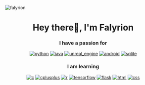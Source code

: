 <!--
**Falyrion/Falyrion** is a ✨ _special_ ✨ repository because its `README.md` (this file) appears on your GitHub profile.

Here are some ideas to get you started:

- 🔭 I’m currently working on ...
- 🌱 I’m currently learning ...
- 👯 I’m looking to collaborate on ...
- 🤔 I’m looking for help with ...
- 💬 Ask me about ...
- 📫 How to reach me: ...
- 😄 Pronouns: ...
- ⚡ Fun fact: ...
-->

<p align="left">
    <!-- Profile views -->
    <img src="https://komarev.com/ghpvc/?username=falyrion&label=Profile%20views&color=0e75b6&style=flat" alt="falyrion"/>
</p>
<h1 align="center">Hey there👋, I'm Falyrion</h1>

<h3 align="center"><b>I have a passion for</b></h3>
<p align="center">
    <!-- Python -->
    <a href="https://www.python.org" target="_blank" rel="noreferrer"> <img src="https://img.shields.io/badge/Python-14354C?style=for-the-badge&logo=python&logoColor=white" alt="python"/></a>
    <!-- Java -->
    <a href="https://www.java.com" target="_blank" rel="noreferrer"> <img src="https://img.shields.io/badge/Java-ED8B00?style=for-the-badge&logo=java&logoColor=white" alt="java"/></a>
    <!-- Unreal Engine -->
    <a href="https://unrealengine.com/" target="_blank" rel="noreferrer"> <img src="https://img.shields.io/badge/Unreal-100000?style=for-the-badge&logo=unrealengine&logoColor=white" alt="unreal_engine"/></a>
    <!-- Android -->
    <a href="https://www.android.com/" target="_blank" rel="noreferrer"> <img src="https://img.shields.io/badge/Android-3DDC84?style=for-the-badge&logo=android&logoColor=white" alt="android"/></a>
    <!-- Sqlite -->
    <a href="https://www.sqlite.org/" target="_blank" rel="noreferrer"> <img src="https://img.shields.io/badge/SQLite-07405E?style=for-the-badge&logo=sqlite&logoColor=white" alt="sqlite"/></a>
</p>

<h3 align="center"><b>I am learning</b></h3>
<p align="center">
    <!-- C -->
    <a href="" target="_blank" rel="noreferrer"> <img src="https://img.shields.io/badge/C-00599C?style=for-the-badge&logo=c&logoColor=white" alt="c"/></a>
    <!-- C++ -->
    <a href="" target="_blank" rel="noreferrer"> <img src="https://img.shields.io/badge/C%2B%2B-red?style=for-the-badge&logo=c%2B%2B&logoColor=white" alt="cplusplus"/></a>
    <!-- R -->
    <a href="https://www.r-project.org/" target="_blank" rel="noreferrer"> <img src="https://img.shields.io/badge/R-276DC3?style=for-the-badge&logo=r&logoColor=white" alt="r"/></a>
    <!-- Tensorflow -->
    <a href="https://www.tensorflow.org" target="_blank" rel="noreferrer"> <img src="https://img.shields.io/badge/TensorFlow-FF6F00?style=for-the-badge&logo=tensorflow&logoColor=white" alt="tensorflow"/></a>
    <!-- Flask -->
    <a href="https://github.com/pallets/flask" target="_blank" rel="noreferrer"> <img src="https://img.shields.io/badge/Flask-000000?style=for-the-badge&logo=flask&logoColor=white" alt="flask"/></a>
    <!-- HTML -->
    <a href="" target="_blank" rel="noreferrer"> <img src="https://img.shields.io/badge/HTML-239120?style=for-the-badge&logo=html5&logoColor=white" alt="html"/></a>
    <!-- CSS -->
    <a href="" target="_blank" rel="noreferrer"> <img src="https://img.shields.io/badge/CSS-239120?&style=for-the-badge&logo=css3&logoColor=white" alt="css"/></a>
</p>
